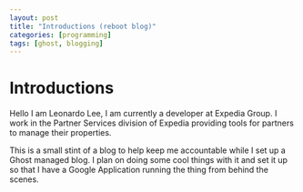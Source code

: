 ```yaml
---
layout: post
title: "Introductions (reboot blog)"
categories: [programming]
tags: [ghost, blogging]
---
```


# Introductions

Hello I am Leonardo Lee, I am currently a developer at Expedia Group.
I work in the Partner Services division of Expedia providing tools for partners to manage their properties.

This is a small stint of a blog to help keep me accountable while I set up a Ghost managed blog.
I plan on doing some cool things with it and set it up so that I have a Google Application running the thing from behind the scenes.

